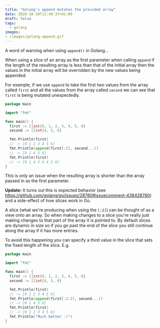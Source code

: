```yaml
---
title: "Golang's append mutates the provided array"
date: 2020-10-30T12:49:37+01:00
draft: false
tags:
  - golang
images:
- /images/golang-append.gif
---
```


A word of warning when using `append()` in Golang...

When using a slice of an array as the first parameter when calling `append` if the length of the resulting array is less than that of the initial array then the values in the initial array will be overridden by the new values being appended.

For example, if we use `append` to take the first two values from the array called `first` and all the values from the array called `second` we can see that `first` is being mutated unexpectedly.

```go
package main

import "fmt"

func main() {
  first := []int{0, 1, 2, 3, 4, 5, 6}
  second := []int{4, 5, 6}

  fmt.Println(first)
  // -> [0 1 2 3 4 5 6]
  fmt.Println(append(first[:2], second...))
  // -> [0 1 4 5 6]
  fmt.Println(first)
  // -> [0 1 4 5 6 4 5 6]
}
```

This is _only_ an issue when the resulting array is shorter than the array passed in as the first parameter.

**Update:**
It turns out this is expected behavior (see https://github.com/golang/go/issues/28780#issuecomment-438428780) and a side-effect of how slices work in Go.

A slice (what we're producing when using the `[:2]`) can be thought of as a view onto an array. So when making changes to a slice you're really just making changes to that part of the array it is pointed to. By default slices are dynamic in size so if you go past the end of the slice you still continue along the array if it has more entries.

To avoid this happening you can specify a third value in the slice that sets the fixed length of the slice. E.g.

```go
package main

import "fmt"

func main() {
  first := []int{0, 1, 2, 3, 4, 5, 6}
  second := []int{4, 5, 6}

  fmt.Println(first)
  // -> [0 1 2 3 4 5 6]
  fmt.Println(append(first[:2:2], second...))
  // -> [0 1 4 5 6]
  fmt.Println(first)
  // -> [0 1 2 3 4 5 6]
  fmt.Println("Much better :)")
}
```